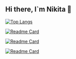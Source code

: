 ## Hi there, I`m Nikita 👋

[![Top Langs](https://github-readme-stats.vercel.app/api/top-langs/?username=dgt4l&layout=compact)](https://github.com/dgt4l/github-readme-stats)

[![Readme Card](https://github-readme-stats.vercel.app/api/pin/?username=dgt4l&repo=github-readme-stats)](https://gitlab.uzniki.online/root/metagrinder)

[![Readme Card](https://github-readme-stats.vercel.app/api/pin/?username=dgt4l&repo=github-readme-stats)](https://gitlab.com/Roma004/polyclinic-backend)

[![Readme Card](https://github-readme-stats.vercel.app/api/pin/?username=dgt4l&repo=github-readme-stats)](https://github.com/dgt4l/PictureProcessing)

